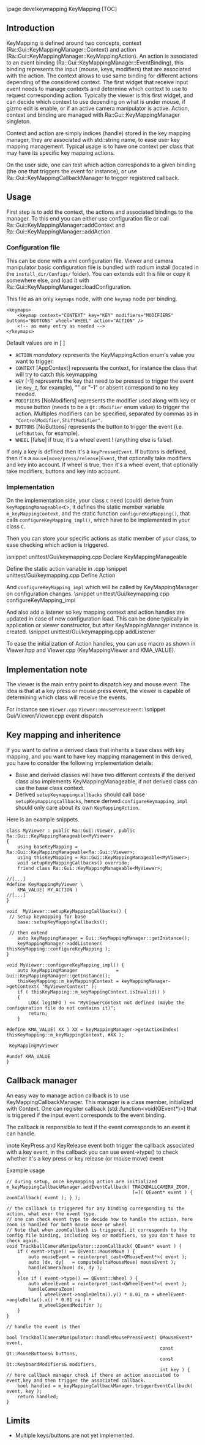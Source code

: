 \page develkeymapping  KeyMapping
[TOC]

## Introduction

KeyMapping is defined around two concepts, context (Ra::Gui::KeyMappingManager::Context) and action (Ra::Gui::KeyMappingManager::KeyMappingAction).
An action is associated to an event binding (Ra::Gui::KeyMappingManager::EventBinding), this binding represents the input (mouse, keys, modifiers) that are associated with the action.
The context allows to use same binding for different actions depending of the considered context.
The first widget that receive input event needs to manage contexts and determine which context to use to request corresponding action.
Typically the viewer is this first widget, and can decide which context to use depending on what is under mouse, if gizmo edit is enable, or if an active camera manipulator is active.
Action, context and binding are managed with Ra::Gui::KeyMappingManager singleton.

Context and action are simply indices (handle) stored in the key mapping manager, they are associated with std::string name, to ease user key mapping management.
Typical usage is to have one context per class that may have its specific key mapping actions.

On the user side, one can test which action corresponds to a given binding (the one that triggers the event for instance), or use Ra::Gui::KeyMappingCallbackManager to trigger registered callback.

## Usage

First step is to add the context, the actions and associated bindings to the manager. To this end you can either use configuration file or call Ra::Gui::KeyMappingManager::addContext and Ra::Gui::KeyMappingManager::addAction.

### Configuration file

This can be done with a xml configuration file. Viewer and camera manipulator basic configuration file is bundled with radium install (located in the `install_dir/Configs/` folder).
You can extends edit this file or copy it somewhere else, and load it with Ra::Gui::KeyMappingManager::loadConfiguration.

This file as an only `keymaps` node, with one `keymap` node per binding.

~~~{.xml}
<keymaps>
    <keymap context="CONTEXT" key="KEY" modifiers="MODIFIERS" buttons="BUTTONS" wheel="WHEEL" action="ACTION" />
    <!-- as many entry as needed -->
</keymaps>
~~~

Default values are in \[ \]

* `ACTION` *mandatory* represents the KeyMappingAction enum's value you want to trigger.
* `CONTEXT` \[AppContext\] represents the context, for instance the class that will try to catch this keymapping
* `KEY` \[-1\] represents the key that need to be pressed to trigger the event (ie `Key_Z`, for example), "" or "-1" or absent correspond to no key needed.
* `MODIFIERS` \[NoModifiers\] represents the modifier used along with key or mouse button (needs to be a `Qt::Modifier` enum value) to trigger the action.
Multiples modifiers can be specified, separated by commas as in `"ControlModifier,ShiftModifier"`.
* `BUTTONS` \[NoButtons\] represents the button to trigger the event (i.e. `LeftButton`, for example).
* `WHEEL` \[false\] if true, it's a wheel event ! (anything else is false).

If only a key is defined then it's a `keyPressedEvent`.
If buttons is defined, then it's a `mouse[move/press/release]Event`, that optionally take modifiers and key into account.
If wheel is true, then it's a wheel event, that optionally take modifiers, buttons and key into account.

### Implementation

On the implementation side, your class `C` need (could) derive from `KeyMappingManageable<C>`, it defines the static member variable
`m_keyMappingContext`, and the static function `configureKeyMapping()`, that calls `configureKeyMapping_impl()`, which have to be implemented in your class `C`.

Then you can store your specific actions as static member of your class, to ease checking which action is triggered.

\snippet unittest/Gui/keymapping.cpp Declare KeyMappingManageable

Define the static action variable in .cpp
\snippet unittest/Gui/keymapping.cpp Define Action

And `configureKeyMapping_impl` which will be called by KeyMappingManager on configuration changes.
\snippet unittest/Gui/keymapping.cpp configureKeyMapping_impl

And also add a listener so key mapping context and action handles are updated in case of new configuration load.
This can be done typically in application or viewer constructor, but after KeyMappingManager instance is created.
\snippet unittest/Gui/keymapping.cpp addListener

To ease the initialization of Action handles, you can use macro as shown in Viewer.hpp and Viewer.cpp (KeyMappingViewer and KMA_VALUE).

## Implementation note

The viewer is the main entry point to dispatch key and mouse event.
The idea is that at a key press or mouse press event, the viewer is capable of determining which class will receive the events.

For instance see `Viewer.cpp` `Viewer::mousePressEvent`:
 \snippet Gui/Viewer/Viewer.cpp event dispatch

## Key mapping and inheritence

If you want to define a derived class that inherits a base class with key mapping, and you want to have key mapping management in this derived, you have to consider the following implementation details:

* Base and derived classes will have two different contexts if the derived class also implements KeyMappingManageable, if not derived class can use the base class context.
* Derived  `setupKeymappingcallbacks` should call base  `setupKeymappingcallbacks`, hence derived `configureKeymapping_impl` should only care about its own `KeyMappingAction`.

Here is an example snippets.

~~~{.cpp}
class MyViewer : public Ra::Gui::Viewer, public Ra::Gui::KeyMappingManageable<MyViewer>
{
    using baseKeyMapping = Ra::Gui::KeyMappingManageable<Ra::Gui::Viewer>;
    using thisKeyMapping = Ra::Gui::KeyMappingManageable<MyViewer>;
    void setupKeyMappingCallbacks() override;
    friend class Ra::Gui::KeyMappingManageable<MyViewer>;

//[...]
#define KeyMappingMyViewer \
    KMA_VALUE( MY_ACTION )
//[...]
}

void  MyViewer::setupKeyMappingCallbacks() {
 // Setup keymapping for base
    base::setupKeyMappingCallbacks();

 // then extend
    auto keyMappingManager = Gui::KeyMappingManager::getInstance();
    keyMappingManager->addListener( thisKeyMapping::configureKeyMapping );
}

void MyViewer::configureKeyMapping_impl() {
    auto keyMappingManager              = Gui::KeyMappingManager::getInstance();
    thisKeyMapping::m_keyMappingContext = keyMappingManager->getContext( "MyViewerContext" );
    if ( thisKeyMapping::m_keyMappingContext.isInvalid() )
    {
        LOG( logINFO ) << "MyViewerContext not defined (maybe the configuration file do not contains it)";
        return;
    }

#define KMA_VALUE( XX ) XX = keyMappingManager->getActionIndex( thisKeyMapping::m_keyMappingContext, #XX );

 KeyMappingMyViewer

#undef KMA_VALUE
}
~~~

## Callback manager

An easy way to manage action callback is to use KeyMappingCallbackManager. This manager is a class member, initialized with Context.
One can register callback (std::function<void(QEvent*)>) that is triggered if the input event corresponds to the event binding.

The callback is responsible to test if the event corresponds to an event it can handle.

\note KeyPress and KeyRelease event both trigger the callback associated with a key event, in the callback you can use event->type() to check whether it's a key press or key release (or mouse move) event

Example usage

~~~{.cpp}
// during setup, once keymapping action are initialized
m_keyMappingCallbackManager.addEventCallback( TRACKBALLCAMERA_ZOOM,
                                              [=]( QEvent* event ) { zoomCallback( event ); } );

// the callback is triggered for any binding corresponding to the action, what ever the event type.
// one can check event type to decide how to handle the action, here zoom is handled for both mouse move or wheel
// Note that when zoomCallback is triggered, it corresponds to the config file binding, including key or modifiers, so you don't have to check again.
void TrackballCameraManipulator::zoomCallback( QEvent* event ) {
    if ( event->type() == QEvent::MouseMove ) {
        auto mouseEvent = reinterpret_cast<QMouseEvent*>( event );
        auto [dx, dy]   = computeDeltaMouseMove( mouseEvent );
        handleCameraZoom( dx, dy );
    }
    else if ( event->type() == QEvent::Wheel ) {
        auto wheelEvent = reinterpret_cast<QWheelEvent*>( event );
        handleCameraZoom(
            ( wheelEvent->angleDelta().y() * 0.01_ra + wheelEvent->angleDelta().x() * 0.01_ra ) *
            m_wheelSpeedModifier );
    }
}

// handle the event is then

bool TrackballCameraManipulator::handleMousePressEvent( QMouseEvent* event,
                                                        const Qt::MouseButtons& buttons,
                                                        const Qt::KeyboardModifiers& modifiers,
                                                        int key ) {
// here callback manager check if there an action associated to event,key and then trigger the associated callback.
    bool handled = m_keyMappingCallbackManager.triggerEventCallback( event, key );
    return handled;
}

~~~

## Limits

* Multiple keys/buttons are not yet implemented.
